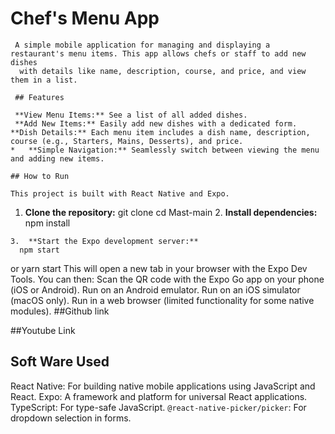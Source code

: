 # Chef's Menu App
     
     A simple mobile application for managing and displaying a restaurant's menu items. This app allows chefs or staff to add new dishes
      with details like name, description, course, and price, and view them in a list.
     
     ## Features
    
     **View Menu Items:** See a list of all added dishes.
     **Add New Items:** Easily add new dishes with a dedicated form.
    **Dish Details:** Each menu item includes a dish name, description, course (e.g., Starters, Mains, Desserts), and price.
    *   **Simple Navigation:** Seamlessly switch between viewing the menu and adding new items.
    
    ## How to Run
    
    This project is built with React Native and Expo.
   
   1.  **Clone the repository:**
      git clone <repository-url>
      cd Mast-main
    2.  **Install dependencies:**
      npm install
  
    3.  **Start the Expo development server:**
      npm start
  or
      yarn start
This will open a new tab in your browser with the Expo Dev Tools. You can then:
Scan the QR code with the Expo Go app on your phone (iOS or Android).
Run on an Android emulator.
Run on an iOS simulator (macOS only).
Run in a web browser (limited functionality for some native modules).
##Github link

##Youtube Link
   
## Soft Ware Used 
   React Native: For building native mobile applications using JavaScript and React.
    Expo: A framework and platform for universal React applications.
      TypeScript: For type-safe JavaScript.
      `@react-native-picker/picker`: For dropdown selection in forms.
